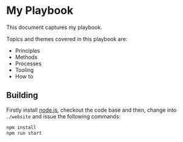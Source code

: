 # My Playbook

This document captures my playbook.

Topics and themes covered in this playbook are:

- Principles
- Methods
- Processes
- Tooling
- How to

## Building

Firstly install [node.js](https://nodejs.org), checkout the code base and then, change into `./website` and issue the following commands:

```bash
npm install
npm run start
```
